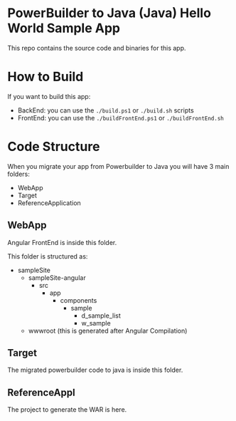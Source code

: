 # PowerBuilder to Java (Java) Hello World Sample App

This repo contains the source code and binaries for this app.


# How to Build

If you want to build this app:

- BackEnd: you can use the `./build.ps1` or `./build.sh` scripts
- FrontEnd: you can use the `./buildFrontEnd.ps1` or `./buildFrontEnd.sh`

# Code Structure

When you migrate your app from Powerbuilder to Java you will have 3 main folders:

- WebApp
- Target
- ReferenceApplication

## WebApp
Angular FrontEnd is inside this folder.

This folder is structured as:
- sampleSite
    - sampleSite-angular
        - src
            - app
                - components
                    - sample
                        - d_sample_list
                        - w_sample
    - wwwroot (this is generated after Angular Compilation)


## Target
The migrated powerbuilder code to java is inside this folder.

## ReferenceAppl
The project to generate the WAR is here.

